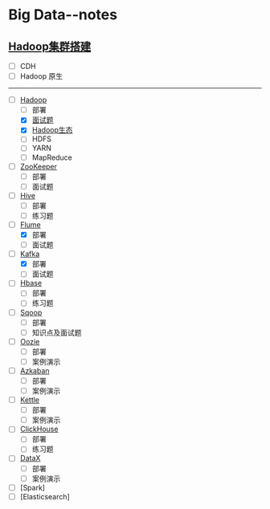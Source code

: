 # Big Data--notes

[Hadoop集群搭建](Hadoop/Hadoop集群搭建.md) 
----

- [ ] CDH
- [ ] Hadoop 原生

***

- [ ] [Hadoop](Hadoop/Hadoop.md)
  - [ ] 部署
  - [x] [面试题](Hadoop/Hadoop.md#hadoop入门几个题)
  - [x] [Hadoop生态](Hadoop/Hadoop.md)
  - [ ] HDFS
  - [ ] YARN
  - [ ] MapReduce
- [ ] [ZooKeeper](Zookeeper/ZooKeeper.md)
  - [ ] 部署
  - [ ] 面试题
- [ ] [Hive](https://github.com/Dang-h/BigData/blob/master/Hive/Hive.md)
  - [ ] 部署
  - [ ] 练习题
- [ ] [Flume](Flume/Flume.md)
  - [x] 部署
  - [ ] 面试题
- [ ] [Kafka](Kafka/Kafka.md)
  - [x] 部署
  - [ ] 面试题
- [ ] [Hbase](https://github.com/Dang-h/BigData/blob/master/Hbase/Hbase.md)
  - [ ] 部署
  - [ ] 练习题
- [ ] [Sqoop](https://github.com/Dang-h/BigData/blob/master/Sqoop/Sqoop.md)
  - [ ] 部署
  - [ ] 知识点及面试题
- [ ] [Oozie](https://github.com/Dang-h/BigData/blob/master/Oozie/Oozie.md)
  - [ ] 部署
  - [ ] 案例演示
- [ ] [Azkaban](azkaban)
  - [ ] 部署
  - [ ] 案例演示
- [ ] [Kettle](kettle)
  - [ ] 部署
  - [ ] 案例演示
- [ ] [ClickHouse](clikhouse)
  - [ ] 部署
  - [ ] 练习题
- [ ] [DataX](dataX)
  - [ ] 部署
  - [ ] 案例演示
- [ ] [Spark]
- [ ] [Elasticsearch]
